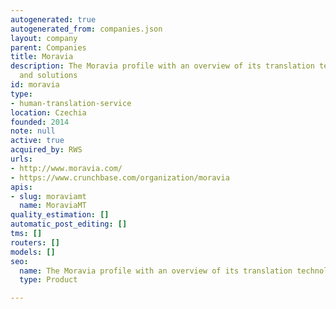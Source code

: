 ```yaml
---
autogenerated: true
autogenerated_from: companies.json
layout: company
parent: Companies
title: Moravia
description: The Moravia profile with an overview of its translation technologies
  and solutions
id: moravia
type:
- human-translation-service
location: Czechia
founded: 2014
note: null
active: true
acquired_by: RWS
urls:
- http://www.moravia.com/
- https://www.crunchbase.com/organization/moravia
apis:
- slug: moraviamt
  name: MoraviaMT
quality_estimation: []
automatic_post_editing: []
tms: []
routers: []
models: []
seo:
  name: The Moravia profile with an overview of its translation technologies and solutions
  type: Product

---
```


